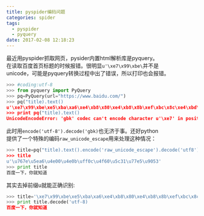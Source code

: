 ```yaml
---
title: pyspider编码问题
categories: spider
tags:
  - pyspider
  - pyquery
date: 2017-02-08 12:18:23
---
```


最近用pyspider抓取网页，pysider内置html解析库是pyquery。  
在读取百度首页标题的时候报错。很明显`u'\xe7\x99\xbe\`并不是   
unicode，可能是pyquery转换过程中出了错误，所以打印也会报错。 
```python
>>> #coding:utf-8
>>> from pyquery import PyQuery
>>> pq=PyQuery(url="https://www.baidu.com/")
>>> pq("title).text()
u'\xe7\x99\xbe\xe5\xba\xa6\xe4\xb8\x80\xe4\xb8\x8b\xef\xbc\x8c\xe4\xbd\xa0\xe5\xb0\xb1\xe7\x9f\xa5\xe9\x81\x93'
>>> print pq("title).text()
UnicodeEncodeError: 'gbk' codec can't encode character u'\xe7' in position 0: illegal multibyte sequence
```
<!--more-->
此时用`encode('utf-8').decode('gbk)`也无济于事。还好python  
提供了一个特殊的编码`raw_unicode_escape`用来处理这种情况：

```python
>>> title=pq("title).text().encode('raw_unicode_escape').decode('utf8')
>>> title
u'\u767e\u5ea6\u4e00\u4e0b\uff0c\u4f60\u5c31\u77e5\u9053'
>>> print title
百度一下，你就知道
```
其实去掉前缀u就能正确识别:
```python
>>> title='\xe7\x99\xbe\xe5\xba\xa6\xe4\xb8\x80\xe4\xb8\x8b\xef\xbc\x8c\xe4\xbd\xa0\xe5\xb0\xb1\xe7\x9f\xa5\xe9\x81\x93'
>>> print title.decode('utf-8)
百度一下，你就知道
```